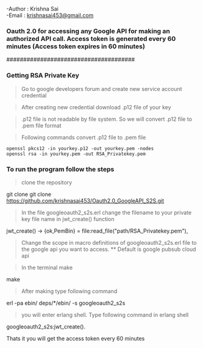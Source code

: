-Author : Krishna Sai	
-Email : krishnasai453@gmail.com

### Oauth 2.0 for accessing any Google API for making an authorized API call. Access token is generated every 60 minutes (Access token expires in 60 minutes)

######################################

### Getting RSA Private Key

> Go to google developers forum and create new service account credential

> After creating new credential download .p12 file of your key

> .p12 file is not readable by file system. So we will convert .p12 file to .pem file format

> Following commands convert .p12 file to .pem file

	openssl pkcs12 -in yourkey.p12 -out yourkey.pem -nodes
	openssl rsa -in yourkey.pem -out RSA_Privatekey.pem


### To run the program follow the steps

> clone the repository

git clone git clone https://github.com/krishnasai453/Oauth2.0_GoogleAPI_S2S.git

> In the file googleoauth2_s2s.erl change the filename to your private key file name in jwt_create() function

jwt_create() ->
{ok,PemBin} = file:read_file("path/RSA_Privatekey.pem"),

> Change the scope in macro definitions of googleoauth2_s2s.erl file to the google api you want to access.
	** Default is google pubsub cloud api


> In the terminal make 

make

> After making type following command

erl -pa ebin/ deps/*/ebin/ -s googleoauth2_s2s

> you will enter erlang shell. Type following command in erlang shell

googleoauth2_s2s:jwt_create().

Thats it you will get the access token every 60 minutes



